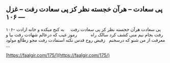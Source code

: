 ## پی سعادت – هرآن خجسته نظر کز پی سعادت رفت – غزل — ۱۰۶


۱۰۶- پی سعادت هرآن خجسته نظر کز پی سعادت رفت     به کنج میکده و خانه ارادت رفت بجام نیم منی کشف کرد سالک راه           رموز غیب که درعالم شهادت رفت بیا و معرفت از من شنو که درسخنم   زقیض روح قدس نکته استفادت رفت مجو زطالع مولود &#8230;

[https://faalgir.com/175/](https://faalgir.com/175/) 